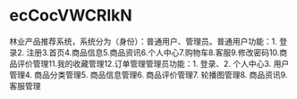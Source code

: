 # ecCocVWCRlkN
林业产品推荐系统，系统分为（身份）：普通用户、管理员。普通用户功能：1. 登录2. 注册3.首页4.商品信息5.商品资讯6.个人中心7.购物车8.客服9.修改密码10.商品评价管理11.我的收藏管理12.订单管理管理员功能：1. 登录、2. 个人中心3. 用户管理4. 商品分类管理5. 商品信息管理6. 商品评价管理7. 轮播图管理8. 商品资讯9. 客服管理 
